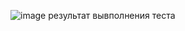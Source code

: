 ![image](https://github.com/kralya-git/github_API_testing/assets/113534398/1980c8af-0b46-4b74-89dd-60663dbcd02c)
результат вывполнения теста

